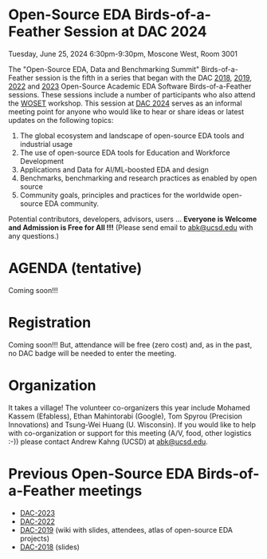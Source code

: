 # Open-Source EDA Birds-of-a-Feather Session at DAC 2024

Tuesday, June 25, 2024 6:30pm-9:30pm, Moscone West, Room 3001

The "Open-Source EDA, Data and Benchmarking Summit" Birds-of-a-Feather session is the fifth in a series that began with the DAC [2018](https://drive.google.com/open?id=1m8ZJEvfLcUhiL1KX7rj18gzi-zLhI6P2), [2019](https://github.com/The-OpenROAD-Project/Birds-of-a-Feather-Open-Source-Academic-EDA-Software/wiki/DAC-2019-Birds-of-a-Feather:-Open-Source-Academic-EDA-Software), [2022](./README_2022.md) and [2023](./README_2023.md) Open-Source Academic EDA Software Birds-of-a-Feather sessions. These sessions include a number of participants who also attend the [WOSET](https://woset-workshop.github.io/) workshop. This session at [DAC 2024](https://www.dac.com/) serves as an informal meeting point for anyone who would like to hear or share ideas or latest updates on the following topics:
1. The global ecosystem and landscape of open-source EDA tools and industrial usage
2. The use of open-source EDA tools for Education and Workforce Development
3. Applications and Data for AI/ML-boosted EDA and design
4. Benchmarks, benchmarking and research practices as enabled by open source
5. Community goals, principles and practices for the worldwide open-source EDA community.
  
Potential contributors, developers, advisors, users … **Everyone is Welcome and Admission is Free for All !!!** (Please send email to [abk@ucsd.edu](mailto:abk@ucsd.edu) with any questions.)

# AGENDA (tentative)

Coming soon!!!

# Registration
  
Coming soon!!! But, attendance will be free (zero cost) and, as in the past, no DAC badge will be needed to enter the meeting.

# Organization
It takes a village! The volunteer co-organizers this year include Mohamed Kassem (Efabless), Ethan Mahintorabi (Google), Tom Spyrou (Precision Innovations) and Tsung-Wei Huang (U. Wisconsin). If you would like to help with co-organization or support for this meeting (A/V, food, other logistics :-)) please contact Andrew Kahng (UCSD) at [abk@ucsd.edu](mailto:abk@ucsd.edu).


# Previous Open-Source EDA Birds-of-a-Feather meetings
- [DAC-2023](./README_2023.md)
- [DAC-2022](./README_2022.md)
- [DAC-2019](https://github.com/The-OpenROAD-Project/Birds-of-a-Feather-Open-Source-Academic-EDA-Software/wiki/DAC-2019-Birds-of-a-Feather:-Open-Source-Academic-EDA-Software) (wiki with slides, attendees, atlas of open-source EDA projects)
- [DAC-2018](https://drive.google.com/open?id=1m8ZJEvfLcUhiL1KX7rj18gzi-zLhI6P2) (slides)